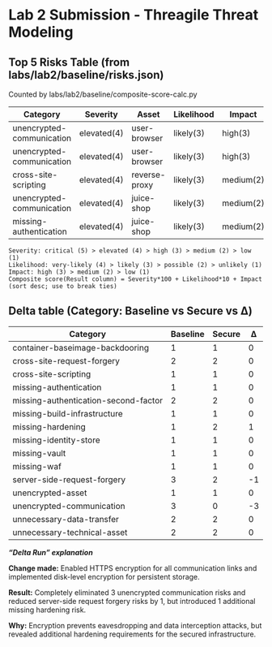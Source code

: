 # Lab 2 Submission - Threagile Threat Modeling


## Top 5 Risks Table (from labs/lab2/baseline/risks.json)

Counted by labs/lab2/baseline/composite-score-calc.py

| Category | Severity | Asset | Likelihood | Impact | Result |
|-----------|---------------------|---------------------|---------------|-----------------------|-----------|
| unencrypted-communication | elevated(4) | user-browser | likely(3) | high(3) | 433 |
| unencrypted-communication | elevated(4) | user-browser | likely(3) | high(3) | 433 |
| cross-site-scripting | elevated(4) | reverse-proxy | likely(3) | medium(2) | 432 |
| unencrypted-communication | elevated(4) | juice-shop | likely(3) | medium(2) | 432 |
| missing-authentication | elevated(4) | juice-shop | likely(3) | medium(2) | 432 |


```
Severity: critical (5) > elevated (4) > high (3) > medium (2) > low (1)
Likelihood: very-likely (4) > likely (3) > possible (2) > unlikely (1)
Impact: high (3) > medium (2) > low (1)
Composite score(Result column) = Severity*100 + Likelihood*10 + Impact (sort desc; use to break ties)
```
## Delta table (Category: Baseline vs Secure vs Δ)

| Category | Baseline | Secure | Δ |
|---|---|---|---|
| container-baseimage-backdooring | 1 | 1 | 0 |
| cross-site-request-forgery | 2 | 2 | 0 |
| cross-site-scripting | 1 | 1 | 0 |
| missing-authentication | 1 | 1 | 0 |
| missing-authentication-second-factor | 2 | 2 | 0 |
| missing-build-infrastructure | 1 | 1 | 0 |
| missing-hardening | 1 | 2 | 1 |
| missing-identity-store | 1 | 1 | 0 |
| missing-vault | 1 | 1 | 0 |
| missing-waf | 1 | 1 | 0 |
| server-side-request-forgery | 3 | 2 | -1 |
| unencrypted-asset | 1 | 1 | 0 |
| unencrypted-communication | 3 | 0 | -3 |
| unnecessary-data-transfer | 2 | 2 | 0 |
| unnecessary-technical-asset | 2 | 2 | 0 |



***“Delta Run” explanation***

**Change made:** Enabled HTTPS encryption for all communication links and implemented disk-level encryption for persistent storage.

**Result:** Completely eliminated 3 unencrypted communication risks and reduced server-side request forgery risks by 1, but introduced 1 additional missing hardening risk.

**Why:** Encryption prevents eavesdropping and data interception attacks, but revealed additional hardening requirements for the secured infrastructure.